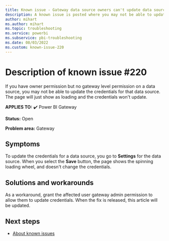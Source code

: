 ```yaml
---
title: Known issue - Gateway data source owners can't update data source credentials
description: A known issue is posted where you may not be able to update the credentials for that data source even with owner permission.
author: mihart
ms.author: mihart
ms.topic: troubleshooting  
ms.service: powerbi
ms.subservice: pbi-troubleshooting
ms.date: 08/03/2022
ms.custom: known-issue-220
---
```


# Description of known issue #220

If you have owner permission but no gateway level permission on a data source, you may not be able to update the credentials for that data source.  The page will just show as loading and the credentials won't update.

**APPLIES TO:** ✔️ Power BI Gateway

**Status:** Open

**Problem area:** Gateway

## Symptoms

To update the credentials for a data source, you go to **Settings** for the data source.  When you select the **Save** button, the page shows the spinning loading wheel, and doesn't change the credentials.

## Solutions and workarounds

As a workaround, grant the affected user gateway admin permission to allow them to update credentials. When the fix is released, this article will be updated.

## Next steps

- [About known issues](/power-bi/troubleshoot/known-issues/power-bi-known-issues)
